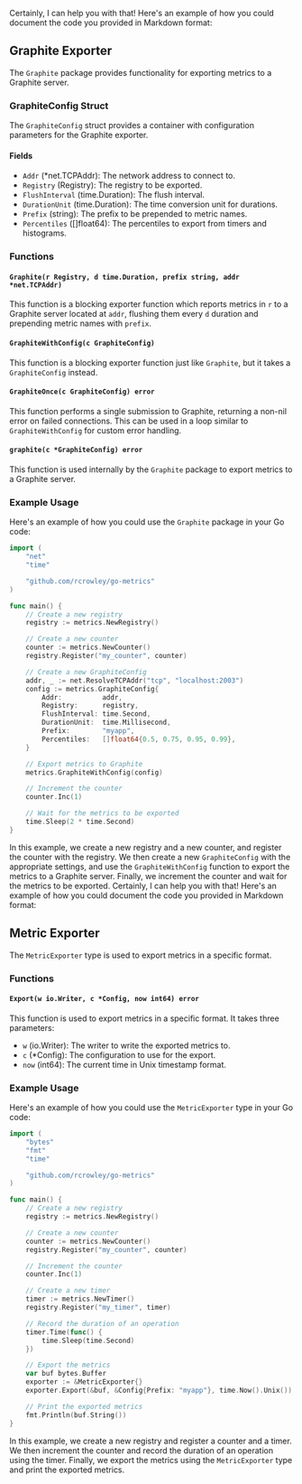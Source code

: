Certainly, I can help you with that! Here's an example of how you could document the code you provided in Markdown format:

## Graphite Exporter

The `Graphite` package provides functionality for exporting metrics to a Graphite server.

### GraphiteConfig Struct

The `GraphiteConfig` struct provides a container with configuration parameters for the Graphite exporter.

#### Fields

- `Addr` (*net.TCPAddr): The network address to connect to.
- `Registry` (Registry): The registry to be exported.
- `FlushInterval` (time.Duration): The flush interval.
- `DurationUnit` (time.Duration): The time conversion unit for durations.
- `Prefix` (string): The prefix to be prepended to metric names.
- `Percentiles` ([]float64): The percentiles to export from timers and histograms.

### Functions

#### `Graphite(r Registry, d time.Duration, prefix string, addr *net.TCPAddr)`

This function is a blocking exporter function which reports metrics in `r` to a Graphite server located at `addr`, flushing them every `d` duration and prepending metric names with `prefix`.

#### `GraphiteWithConfig(c GraphiteConfig)`

This function is a blocking exporter function just like `Graphite`, but it takes a `GraphiteConfig` instead.

#### `GraphiteOnce(c GraphiteConfig) error`

This function performs a single submission to Graphite, returning a non-nil error on failed connections. This can be used in a loop similar to `GraphiteWithConfig` for custom error handling.

#### `graphite(c *GraphiteConfig) error`

This function is used internally by the `Graphite` package to export metrics to a Graphite server.

### Example Usage

Here's an example of how you could use the `Graphite` package in your Go code:

```go
import (
    "net"
    "time"

    "github.com/rcrowley/go-metrics"
)

func main() {
    // Create a new registry
    registry := metrics.NewRegistry()

    // Create a new counter
    counter := metrics.NewCounter()
    registry.Register("my_counter", counter)

    // Create a new GraphiteConfig
    addr, _ := net.ResolveTCPAddr("tcp", "localhost:2003")
    config := metrics.GraphiteConfig{
        Addr:          addr,
        Registry:      registry,
        FlushInterval: time.Second,
        DurationUnit:  time.Millisecond,
        Prefix:        "myapp",
        Percentiles:   []float64{0.5, 0.75, 0.95, 0.99},
    }

    // Export metrics to Graphite
    metrics.GraphiteWithConfig(config)

    // Increment the counter
    counter.Inc(1)

    // Wait for the metrics to be exported
    time.Sleep(2 * time.Second)
}
```

In this example, we create a new registry and a new counter, and register the counter with the registry. We then create a new `GraphiteConfig` with the appropriate settings, and use the `GraphiteWithConfig` function to export the metrics to a Graphite server. Finally, we increment the counter and wait for the metrics to be exported. Certainly, I can help you with that! Here's an example of how you could document the code you provided in Markdown format:

## Metric Exporter

The `MetricExporter` type is used to export metrics in a specific format.

### Functions

#### `Export(w io.Writer, c *Config, now int64) error`

This function is used to export metrics in a specific format. It takes three parameters:

- `w` (io.Writer): The writer to write the exported metrics to.
- `c` (*Config): The configuration to use for the export.
- `now` (int64): The current time in Unix timestamp format.

### Example Usage

Here's an example of how you could use the `MetricExporter` type in your Go code:

```go
import (
    "bytes"
    "fmt"
    "time"

    "github.com/rcrowley/go-metrics"
)

func main() {
    // Create a new registry
    registry := metrics.NewRegistry()

    // Create a new counter
    counter := metrics.NewCounter()
    registry.Register("my_counter", counter)

    // Increment the counter
    counter.Inc(1)

    // Create a new timer
    timer := metrics.NewTimer()
    registry.Register("my_timer", timer)

    // Record the duration of an operation
    timer.Time(func() {
        time.Sleep(time.Second)
    })

    // Export the metrics
    var buf bytes.Buffer
    exporter := &MetricExporter{}
    exporter.Export(&buf, &Config{Prefix: "myapp"}, time.Now().Unix())

    // Print the exported metrics
    fmt.Println(buf.String())
}
```

In this example, we create a new registry and register a counter and a timer. We then increment the counter and record the duration of an operation using the timer. Finally, we export the metrics using the `MetricExporter` type and print the exported metrics.